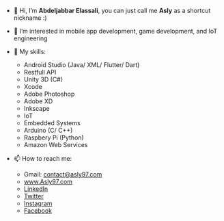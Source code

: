- 👋 Hi, I’m **Abdeljabbar Elassali**, you can just call me **Asly** as a shortcut nickname :)
- 👀 I’m interested in mobile app development, game development, and IoT engineering
- 🌱 My skills:
  - Android Studio (Java/ XML/ Flutter/ Dart)
  - Restfull API
  - Unity 3D (C#)
  - Xcode
  - Adobe Photoshop
  - Adobe XD
  - Inkscape
  - IoT
  - Embedded Systems
  - Arduino (C/ C++)
  - Raspbery Pi (Python)
  - Amazon Web Services
  
- 📫 How to reach me:
  - Gmail: contact@asly97.com
  - <a href="https://asly_97.com" target="_blank">www.Asly97.com</a>
  - <a href="https://linkedin.com/in/sh186752" target="_blank" >LinkedIn</a>
  - <a href="https://twitter.com/asly_97" target="_blank">Twitter</a>
  - <a href="https://instagram.com/asly_97" target="_blank">Instagram</a>
  - <a href="https://facebook.com/asly1997" target="_blank">Facebook</a>

<!---
asly-97/asly-97 is a ✨ special ✨ repository because its `README.md` (this file) appears on your GitHub profile.
You can click the Preview link to take a look at your changes.
--->
